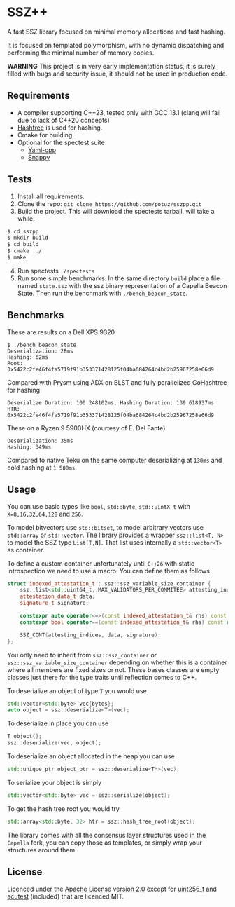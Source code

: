 # SSZ++
A fast SSZ library focused on minimal memory allocations and fast hashing. 

It is focused on templated polymorphism, with no dynamic dispatching and performing the minimal number of memory copies. 

**WARNING** This project is in very early implementation status, it is surely filled with bugs and security issue, it should not be used in production code. 
## Requirements
- A compiler supporting C++23, tested only with GCC 13.1 (clang will fail due to lack of C++20 concepts)
- [Hashtree](https://github.com/prysmaticlabs/hashtree) is used for hashing.
- Cmake for building.
- Optional for the spectest suite
    - [Yaml-cpp](https://github.com/jbeder/yaml-cpp)
    - [Snappy](https://github.com/google/snappy)

## Tests

1. Install all requirements. 
2. Clone the repo: `git clone https://github.com/potuz/sszpp.git`
3. Build the project. This will download the spectests tarball, will take a while.
```bash
$ cd sszpp
$ mkdir build
$ cd build
$ cmake ../
$ make
```
4. Run spectests `./spectests` 
5. Run some simple benchmarks. In the same directory `build` place a file named `state.ssz` with the ssz binary representation of a Capella Beacon State. Then run the benchmark with `./bench_beacon_state`.

## Benchmarks

These are results on a Dell XPS 9320
```
$ ./bench_beacon_state
Deserialization: 28ms
Hashing: 62ms
Root: 0x5422c2fe46f4fa5719f91b353371428125f04ba684264c4bd2b25967258e66d9
```
Compared with Prysm using ADX on BLST and fully parallelized GoHashtree for hashing
```
Deserialize Duration: 100.248102ms, Hashing Duration: 139.618937ms HTR: 0x5422c2fe46f4fa5719f91b353371428125f04ba684264c4bd2b25967258e66d9
```

These on a Ryzen 9 5900HX (courtesy of E. Del Fante)
```
Deserialization: 35ms
Hashing: 349ms
```
Compared to native Teku on the same computer deserializing at `130ms` and cold hashing at `1 500ms`. 

## Usage

You can use basic types like `bool`, `std::byte`, `std::uintX_t` with `X=8,16,32,64,128` and `256`. 

To model bitvectors use `std::bitset`, to model arbitrary vectors use `std::array` or `std::vector`. The library provides a wrapper `ssz::list<T, N>` to model the SSZ type `List[T,N]`. That list uses internally a `std::vector<T>` as container. 

To define a custom container unfortunately until `C++26` with static introspection we need to use a macro. You can define them as follows
```c++
struct indexed_attestation_t : ssz::ssz_variable_size_container {
    ssz::list<std::uint64_t, MAX_VALIDATORS_PER_COMMITEE> attesting_indices;
    attestation_data_t data;
    signature_t signature;

    constexpr auto operator<=>(const indexed_attestation_t& rhs) const noexcept = default;
    constexpr bool operator==(const indexed_attestation_t& rhs) const noexcept = default;

    SSZ_CONT(attesting_indices, data, signature);
};
```
You only need to inherit from `ssz::ssz_container` or `ssz::ssz_variable_size_container` depending on whether this is a container where all members are fixed sizes or not. These bases classes are empty classes just there for the type traits until reflection comes to C++. 

To deserialize an object of type `T` you would use
```c++
std::vector<std::byte> vec{bytes};
auto object = ssz::deserialize<T>(vec);
```

To deserialize in place you can use
```c++
T object{};
ssz::deserialize(vec, object);
```

To deserialize an object allocated in the heap you can use
```c++
std::unique_ptr object_ptr = ssz::deserialize<T*>(vec);
```

To serialize your object is simply
```c++
std::vector<std::byte> vec = ssz::serialize(object);
```

To get the hash tree root you would try
```c++
std::array<std::byte, 32> htr = ssz::hash_tree_root(object);
```
The library comes with all the consensus layer structures used in the `Capella`  fork, you can copy those as templates, or simply wrap your structures around them.

## License
Licenced under the [Apache License version 2.0](https://apache.org/licenses/LICENSE-2.0.txt) except for [uint256_t](https://github.com/calccrypto/uint256_t) and [acutest](https://github.com/mity/acutest) (included) that are  licenced MIT. 
